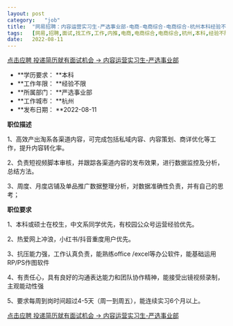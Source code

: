 ```yaml
---
layout:	post
category:	"job"
title:	"网易招聘：内容运营实习生-严选事业部-电商-电商综合-电商综合-杭州本科经验不限"
tags:	[网易,招聘,面试,找工作,工作,内推,电商,电商综合,电商综合,杭州,本科,经验不限]
date:	2022-08-11
---
```


[点击应聘 投递简历就有面试机会 ->  内容运营实习生-严选事业部](http://mobile.bole.netease.com/bole/boleDetail?id=41411&employeeId=346f03c3cda5f04c&key=all)



- **学历要求： **本科
- **工作年限： **经验不限
- **所属部门： **严选事业部
- **工作城市： **杭州
- **发布日期： **2022-08-11



**职位描述**

1、高效产出淘系各渠道内容，可完成包括私域内容、内容策划、商详优化等工作，提升内容转化率。

2、负责短视频脚本审核，并跟踪各渠道内容的发布效果，进行数据监控及分析，总结方法。

3、周度、月度店铺及单品推广数据整理分析，对数据准确性负责，并有自己的思考；



**职位要求**

1、本科或硕士在校生，中文系同学优先，有校园公众号运营经验优先。

2、热爱网上冲浪，小红书/抖音重度用户优先。

3、抗压能力强，工作认真负责，能熟练office /excel等办公软件，能基础运用RP/PS作图软件

4、有责任心，具有良好的沟通表达能力和团队协作精神，能接受出镜视频录制，主观能动性强

5、要求每周到岗时间超过4-5天（周一到周五），能连续实习6个月以上。



[点击应聘 投递简历就有面试机会 ->  内容运营实习生-严选事业部](http://mobile.bole.netease.com/bole/boleDetail?id=41411&employeeId=346f03c3cda5f04c&key=all)